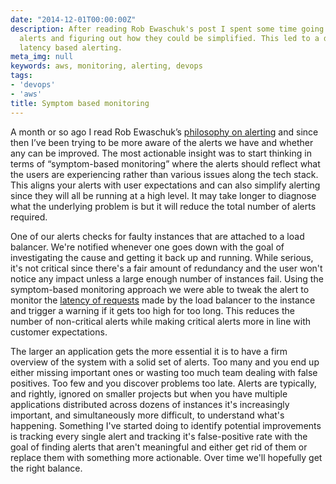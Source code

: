 ```yaml
---
date: "2014-12-01T00:00:00Z"
description: After reading Rob Ewaschuk's post I spent some time going through our
  alerts and figuring out how they could be simplified. This led to a discovery of
  latency based alerting.
meta_img: null
keywords: aws, monitoring, alerting, devops
tags:
- 'devops'
- 'aws'
title: Symptom based monitoring
---
```


A month or so ago I read Rob Ewaschuk’s <a href="https://docs.google.com/document/d/199PqyG3UsyXlwieHaqbGiWVa8eMWi8zzAn0YfcApr8Q/preview?sle=true" target="_blank">philosophy on alerting</a> and since then I’ve been trying to be more aware of the alerts we have and whether any can be improved. The most actionable insight was to start thinking in terms of “symptom-based monitoring” where the alerts should reflect what the users are experiencing rather than various issues along the tech stack. This aligns your alerts with user expectations and can also simplify alerting since they will all be running at a high level. It may take longer to diagnose what the underlying problem is but it will reduce the total number of alerts required.

One of our alerts checks for faulty instances that are attached to a load balancer. We're notified whenever one goes down with the goal of investigating the cause and getting it back up and running. While serious, it's not critical since there's a fair amount of redundancy and the user won't notice any impact unless a large enough number of instances fail. Using the symptom-based monitoring approach we were able to tweak the alert to monitor the <a href="http://docs.aws.amazon.com/ElasticLoadBalancing/latest/DeveloperGuide/US_MonitoringLoadBalancerWithCW.html" target="_blank">latency of requests</a> made by the load balancer to the instance and trigger a warning if it gets too high for too long. This reduces the number of non-critical alerts while making critical alerts more in line with customer expectations.

The larger an application gets the more essential it is to have a firm overview of the system with a solid set of alerts. Too many and you end up either missing important ones or wasting too much team dealing with false positives. Too few and you discover problems too late. Alerts are typically, and rightly, ignored on smaller projects but when you have multiple applications distributed across dozens of instances it's increasingly important, and simultaneously more difficult, to understand what's happening. Something I've started doing to identify potential improvements is tracking every single alert and tracking it's false-positive rate with the goal of finding alerts that aren't meaningful and either get rid of them or replace them with something more actionable. Over time we'll hopefully get the right balance.